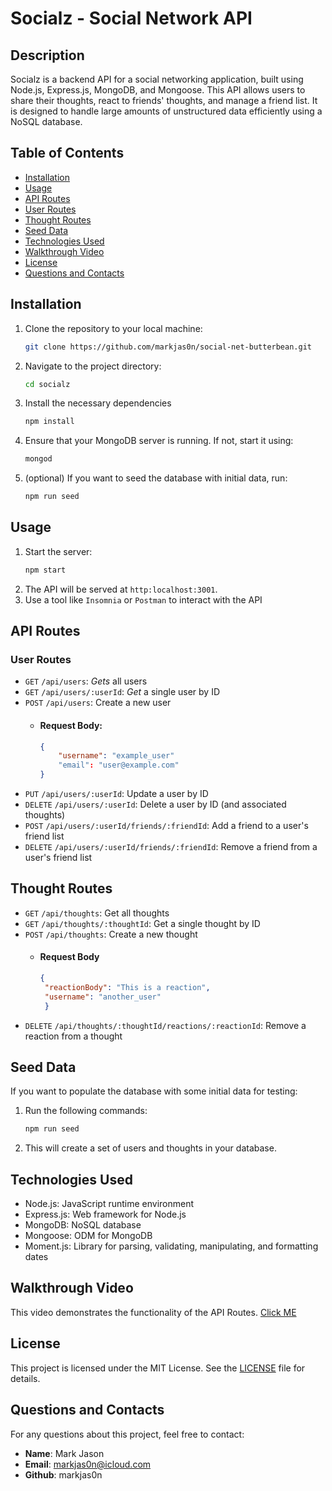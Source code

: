# Socialz - Social Network API

## Description

Socialz is a backend API for a social networking application, built using Node.js, Express.js, MongoDB, and Mongoose. This API allows users to share their thoughts, react to friends' thoughts, and manage a friend list. It is designed to handle large amounts of unstructured data efficiently using a NoSQL database.

## Table of Contents

- [Installation](#installation)
- [Usage](#usage)
- [API Routes](#api-routes)
- [User Routes](#user-routes)
- [Thought Routes](#thought-routes)
- [Seed Data](#seed-data)
- [Technologies Used](#technologies-used)
- [Walkthrough Video](#walkthrough-video)
- [License](#license)
- [Questions and Contacts](#questions-and-contacts)

## Installation

1. Clone the repository to your local machine:

    ```bash 
    git clone https://github.com/markjas0n/social-net-butterbean.git 

2. Navigate to the project directory:
    ```bash
    cd socialz
3. Install the necessary dependencies
    ```bash
    npm install
4. Ensure that your MongoDB server is running. If not, start it using:
    ```bash
    mongod
5. (optional) If you want to seed the database with initial data, run:
    ```bash 
    npm run seed

## Usage
1. Start the server:
    ```bash
    npm start
2. The API will be served at `http:localhost:3001`.
3. Use a tool like `Insomnia` or `Postman` to interact with the API

## API Routes
### User Routes
- `GET` `/api/users`: *Gets* all users
- `GET` `/api/users/:userId`: *Get* a single user by ID
- `POST` `/api/users`: Create a new user
    - #### Request Body:
        ```json
        { 
            "username": "example_user"
            "email": "user@example.com"
        }
- `PUT` `/api/users/:userId`: Update a user by ID
- `DELETE` `/api/users/:userId`: Delete a user by ID (and associated thoughts)
- `POST` `/api/users/:userId/friends/:friendId`: Add a friend to a user's friend list
- `DELETE` `/api/users/:userId/friends/:friendId`: Remove a friend from a user's friend list

## Thought Routes
- `GET` `/api/thoughts`: Get all thoughts
- `GET` `/api/thoughts/:thoughtId`: Get a single thought by ID
- `POST` `/api/thoughts`: Create a new thought
    - #### Request Body
        ```json
        {
         "reactionBody": "This is a reaction",
         "username": "another_user"
         }
- `DELETE` `/api/thoughts/:thoughtId/reactions/:reactionId`: Remove a reaction from a thought

## Seed Data 
If you want to populate the database with some initial data for testing:
1. Run the following commands:
    ```bash
    npm run seed
2. This will create a set of users and thoughts in your database. 

## Technologies Used
- Node.js: JavaScript runtime environment
- Express.js: Web framework for Node.js
- MongoDB: NoSQL database
- Mongoose: ODM for MongoDB
- Moment.js: Library for parsing, validating, manipulating, and formatting dates

## Walkthrough Video
This video demonstrates the functionality of the API Routes. 
[Click ME](https://youtu.be/Iufg3Xx3guY?si=7xa0M76B3zJKqz1Q)

## License
This project is licensed under the MIT License. See the [LICENSE](https://github.com/markjas0n/social-net-butterbean/blob/main/license) file for details.

## Questions and Contacts
For any questions about this project, feel free to contact:
- **Name**: Mark Jason
- **Email**: markjas0n@icloud.com
- **Github**: markjas0n